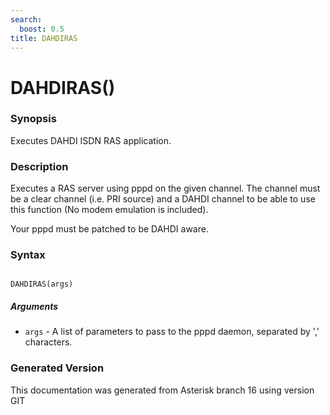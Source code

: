 ```yaml
---
search:
  boost: 0.5
title: DAHDIRAS
---
```


# DAHDIRAS()

### Synopsis

Executes DAHDI ISDN RAS application.

### Description

Executes a RAS server using pppd on the given channel. The channel must be a clear channel (i.e. PRI source) and a DAHDI channel to be able to use this function (No modem emulation is included).<br>

Your pppd must be patched to be DAHDI aware.<br>


### Syntax


```

DAHDIRAS(args)
```
##### Arguments


* `args` - A list of parameters to pass to the pppd daemon, separated by ',' characters.<br>


### Generated Version

This documentation was generated from Asterisk branch 16 using version GIT 